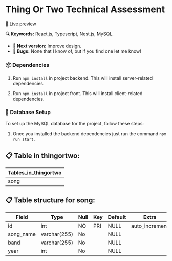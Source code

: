 # Thing Or Two Technical Assessment

[🔗 Live preview](https://www.loom.com/share/963f9db23def4c03b0e047d8b9929978?sid=dc9bdb79-d855-432c-92fc-ad3d0bf601fd)

**🔍 Keywords:** React.js, Typescript, Nest.js, MySQL.

- **🌱 Next version:** Improve design.
- **👾 Bugs:** None that I know of, but if you find one let me know!

### 📦 Dependencies

1. Run `npm install` in project backend. This will install server-related dependencies.

2. Run `npm install` in project front. This will install client-related dependencies.

### 💾 Database Setup

To set up the MySQL database for the project, follow these steps:

1. Once you installed the backend dependencies just run the command `npm run start`.

## 📋 Table in thingortwo:

| Tables_in_thingortwo |
| -------------------- |
| song                 |

## 📋 Table structure for song:

| Field     | Type         | Null | Key | Default | Extra          |
| --------- | ------------ | ---- | --- | ------- | -------------- |
| id        | int          | NO   | PRI | NULL    | auto_increment |
| song_name | varchar(255) | No   |     | NULL    |                |
| band      | varchar(255) | No   |     | NULL    |                |
| year      | int          | No   |     | NULL    |                |
